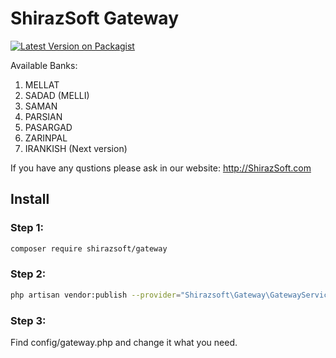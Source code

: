 # ShirazSoft Gateway

[![Latest Version on Packagist](https://img.shields.io/packagist/v/shirazsoft/gateway.svg?style=flat-square)](https://packagist.org/packages/shirazsoft/gateway)


Available Banks:
 1. MELLAT
 2. SADAD (MELLI)
 3. SAMAN
 3. PARSIAN
 4. PASARGAD
 5. ZARINPAL
 6. IRANKISH (Next version)


If you have any qustions please ask in our website: http://ShirazSoft.com
 
## Install
 
### Step 1:

``` bash
composer require shirazsoft/gateway
```

### Step 2:

``` bash
php artisan vendor:publish --provider="Shirazsoft\Gateway\GatewayServiceProvider"
```
 
### Step 3:

Find config/gateway.php and change it what you need.

